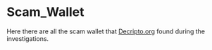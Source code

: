# Scam_Wallet
Here there are all the scam wallet that [Decripto.org](https://decripto.org/) found during the investigations.
